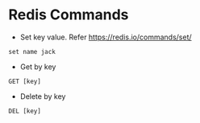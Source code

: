 # Redis Commands
* Set key value. Refer https://redis.io/commands/set/
```
set name jack
```
* Get by key
```
GET [key]
```
* Delete by key
```
DEL [key]
```